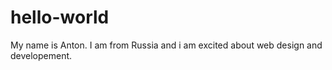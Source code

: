 # hello-world
My name is Anton. I am from Russia and i am excited about web design and developement.
